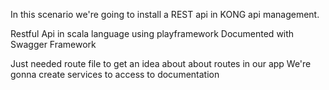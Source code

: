 In this scenario we're going to install a REST api in KONG api management.

Restful Api in scala language using playframework
Documented with Swagger Framework 

Just needed route file to get an idea about about routes in our app
We're gonna create services to access to documentation 
  

 

